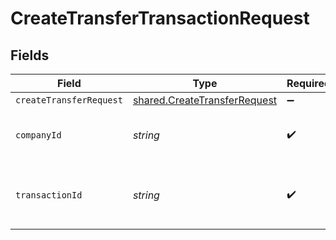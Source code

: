 # CreateTransferTransactionRequest


## Fields

| Field                                                                               | Type                                                                                | Required                                                                            | Description                                                                         | Example                                                                             |
| ----------------------------------------------------------------------------------- | ----------------------------------------------------------------------------------- | ----------------------------------------------------------------------------------- | ----------------------------------------------------------------------------------- | ----------------------------------------------------------------------------------- |
| `createTransferRequest`                                                             | [shared.CreateTransferRequest](../../../sdk/models/shared/createtransferrequest.md) | :heavy_minus_sign:                                                                  | N/A                                                                                 |                                                                                     |
| `companyId`                                                                         | *string*                                                                            | :heavy_check_mark:                                                                  | Unique identifier for a company.                                                    | 8a210b68-6988-11ed-a1eb-0242ac120002                                                |
| `transactionId`                                                                     | *string*                                                                            | :heavy_check_mark:                                                                  | The unique identifier for your SMB's transaction.                                   | 336694d8-2dca-4cb5-a28d-3ccb83e55eee                                                |